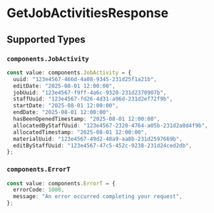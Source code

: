 # GetJobActivitiesResponse


## Supported Types

### `components.JobActivity`

```typescript
const value: components.JobActivity = {
  uuid: "123e4567-466d-4a08-9345-231d25f1a21b",
  editDate: "2025-08-01 12:00:00",
  jobUuid: "123e4567-f9ff-4a6c-9320-231d2370907b",
  staffUuid: "123e4567-fd26-4d31-a96d-231d2ef72f9b",
  startDate: "2025-08-01 12:00:00",
  endDate: "2025-08-01 12:00:00",
  hasBeenOpenedTimestamp: "2025-08-01 12:00:00",
  allocatedByStaffUuid: "123e4567-2320-4764-a05b-231d2a0d4f9b",
  allocatedTimestamp: "2025-08-01 12:00:00",
  materialUuid: "123e4567-49d2-48a9-aa8b-231d2597669b",
  editByStaffUuid: "123e4567-47c5-452c-9238-231d24ced2db",
};
```

### `components.ErrorT`

```typescript
const value: components.ErrorT = {
  errorCode: 1000,
  message: "An error occurred completing your request",
};
```

